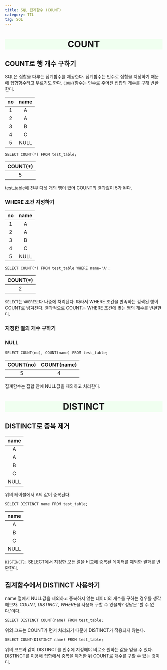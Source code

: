 ```yaml
---
title: SQL 집계함수 (COUNT)
category: TIL
tag: SQL
---
```


<div align=center style='background-color:honeydew'><h1>COUNT</h1></div>

## COUNT로 행 개수 구하기

SQL은 집합을 다루는 집계함수를 제공한다. 집계함수는 인수로 집합을 지정하기 때문에 집합함수라고 부르기도 한다. `COUNT`함수는 인수로 주어진 집합의 개수를 구해 반환한다.

|no|name|
|:--:|:--:|
|1|A|
|2|A|
|3|B|
|4|C|
|5|NULL|

```
SELECT COUNT(*) FROM test_table;
```

|COUNT(*)|
|:--:|
|5|

test_table에 전부 다섯 개의 행이 있어 COUNT의 결과값이 5가 된다.

### WHERE 조건 지정하기

|no|name|
|:--:|:--:|
|1|A|
|2|A|
|3|B|
|4|C|
|5|NULL|

```
SELECT COUNT(*) FROM test_table WHERE name='A';
```

|COUNT(*)|
|:--:|
|2|

`SELECT`는 `WHERE`보다 나중에 처리된다. 따라서 WHERE 조건을 만족하는 검색된 행이 COUNT로 넘겨진다. 결과적으로 COUNT는 WHERE 조건에 맞는 행의 개수를 반환한다.

### 지정한 열의 개수 구하기

### NULL

```
SELECT COUNT(no), COUNT(name) FROM test_table;
```

|COUNT(no)|COUNT(name)|
|:--:|:--:|
|5|4|

집계함수는 집합 안에 NULL값을 제외하고 처리한다. 
<br>
<div align=center style='background-color:honeydew'><h1>DISTINCT</h1></div>

## DISTINCT로 중복 제거

|name|
|:--:|
|A|
|A|
|B|
|C|
|NULL|

위의 테이블에서 A의 값이 중복된다. 

```
SELECT DISTINCT name FROM test_table;
```

|name|
|:--:|
|A|
|B|
|C|
|NULL|

`DISTINCT`는 SELECT에서 지정한 모든 열을 비교해 중복된 데이터를 제외한 결과를 반환한다. 

## 집계함수에서 DISTINCT 사용하기

name 열에서 NULL값을 제외하고 중복하지 않는 데이터의 개수를 구하는 경우를 생각해보자. *COUNT, DISTINCT, WHERE*을 사용해 구할 수 있을까? 정답은 '할 수 없다.'이다.

```
SELECT DISTINCT COUNT(name) FROM test_table;
```

위의 코드는 COUNT가 먼저 처리되기 때문에 DISTINCT가 적용되지 않는다.

```
SELECT COUNT(DISTINCT name) FROM test_table;
```

위의 코드와 같이 DISTINCT를 인수에 지정해야 비로소 원하는 값을 얻을 수 있다. DISTINCT를 이용해 집합에서 중복을 제거한 뒤 COUNT로 개수를 구할 수 있는 것이다. 